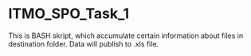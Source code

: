 # ITMO_SPO_Task_1
This is BASH skript, which accumulate certain information about files in destination folder. Data will publish to .xls file.
